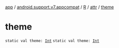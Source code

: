 [app](../../../index.md) / [android.support.v7.appcompat](../../index.md) / [R](../index.md) / [attr](index.md) / [theme](.)

# theme

`static val theme: `[`Int`](https://kotlinlang.org/api/latest/jvm/stdlib/kotlin/-int/index.html)
`static val theme: `[`Int`](https://kotlinlang.org/api/latest/jvm/stdlib/kotlin/-int/index.html)